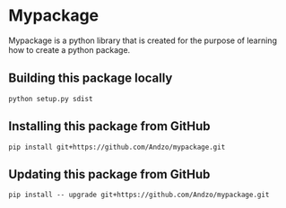 # Mypackage

Mypackage is a python library that is created for the purpose of learning how to create a python package.

## Building this package locally
`python setup.py sdist`

## Installing this package from GitHub
`pip install git+https://github.com/Andzo/mypackage.git`

## Updating this package from GitHub
`pip install -- upgrade git+https://github.com/Andzo/mypackage.git`

